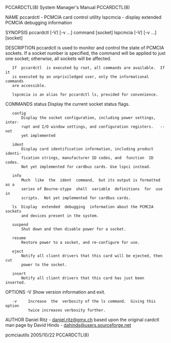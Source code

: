 PCCARDCTL(8)               System Manager's Manual               PCCARDCTL(8)

NAME
       pccardctl - PCMCIA card control utility
       lspcmcia - display extended PCMCIA debugging information

SYNOPSIS
       pccardctl [-V] [-v ...] command [socket]
       lspcmcia [-V] [-v ...] [socket]

DESCRIPTION
       pccardctl  is used to monitor and control the state of PCMCIA sockets.
       If a socket number is specified, the command will be applied  to  just
       one socket; otherwise, all sockets will be affected.

       If  pccardctl  is executed by root, all commands are available.  If it
       is executed by an unpriviledged user, only the informational  commands
       are accessible.

       lspcmcia is an alias for pccardctl ls, provided for convenience.

COMMANDS
       status
           Display the current socket status flags.

       config
           Display the socket configuration, including power settings, inter‐
           rupt and I/O window settings, and configuration registers.   --not
           yet implemented

       ident
           Display card identification information, including product identi‐
           fication strings, manufacturer ID codes, and  function  ID  codes.
           Not yet implemented for cardbus cards. Use lspci instead.

       info
           Much  like  the  ident  command,  but its output is formatted as a
           series of Bourne-stype  shell  variable  definitions  for  use  in
           scripts.  Not yet implemented for cardbus cards.

       ls  Display  extended  debugging  information about the PCMCIA sockets
           and devices present in the system.

       suspend
           Shut down and then disable power for a socket.

       resume
           Restore power to a socket, and re-configure for use.

       eject
           Notify all client drivers that this card will be ejected, then cut
           power to the socket.

       insert
           Notify all client drivers that this card has just been inserted.

OPTIONS
       -V     Show version information and exit.

       -v     Increase  the  verbosity of the ls command.  Giving this option
              twice increases verbosity further.

AUTHOR
       Daniel Ritz - daniel.ritz@gmx.ch
       based upon the original cardctl man page by
       David Hinds - dahinds@users.sourceforge.net

pcmciautils                       2005/10/22                     PCCARDCTL(8)
